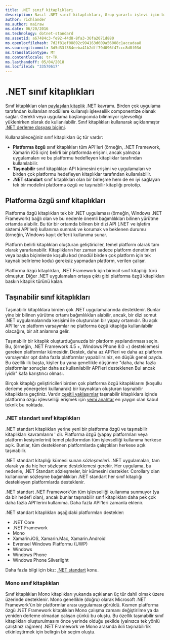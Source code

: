 ```yaml
---
title: .NET sınıf kitaplıkları
description: Nasıl .NET sınıf kitaplıkları, Grup yararlı işlevi için birden çok uygulama tarafından kullanılan modüllere etkinleştirmek öğrenin.
author: richlander
ms.author: mairaw
ms.date: 06/20/2016
ms.technology: dotnet-standard
ms.assetid: a67484c3-fe92-44d8-8fa3-36fa2071d880
ms.openlocfilehash: 7d2f81ef08892c994163d609a56008c1accadaa8
ms.sourcegitcommit: 3d5d33f384eeba41b2dff79d096f47ccc8d8f03d
ms.translationtype: MT
ms.contentlocale: tr-TR
ms.lasthandoff: 05/04/2018
ms.locfileid: "33570617"
---
```

# <a name="net-class-libraries"></a>.NET sınıf kitaplıkları

Sınıf kitaplıkları olan [paylaşılan kitaplık](https://en.wikipedia.org/wiki/Library_%28computing%29#Shared_libraries) .NET kavramı. Birden çok uygulama tarafından kullanılan modüllere kullanışlı işlevsellik componentize olanak sağlar. Gerekli veya uygulama başlangıcında bilinmiyor işlevselliği yüklenirken olarak de kullanılabilir. Sınıf kitaplıkları kullanarak açıklanmıştır [.NET derleme dosyası biçimi](assembly-format.md).

Kullanabileceğiniz sınıf kitaplıkları üç tür vardır:

*   **Platforma özgü** sınıf kitaplıkları tüm API'leri (örneğin, .NET Framework, Xamarin iOS için) belirli bir platformda erişimi, ancak yalnızca uygulamaları ve bu platformu hedefleyen kitaplıklar tarafından kullanılabilir.
*   **Taşınabilir** sınıf kitaplıkları API kümesini erişimi ve uygulamaları ve birden çok platformu hedefleyen kitaplıklar tarafından kullanılabilir.
*   **.NET standart** sınıf kitaplıkları olan bir birleşme hem de en iyi sağlayan tek bir modelini platforma özgü ve taşınabilir kitaplığı prototip.

## <a name="platform-specific-class-libraries"></a>Platforma özgü sınıf kitaplıkları

Platforma özgü kitaplıkları tek bir .NET uygulaması (örneğin, Windows .NET Framework) bağlı olan ve bu nedenle önemli bağımlılıkları bilinen yürütme ortamda alabilir. Bu tür bir ortamda bilinen bir dizi API (.NET ve işletim sistemi API'leri) kullanıma sunmak ve korumak ve beklenen durumu (örneğin, Windows kayıt defteri) kullanıma sunar.

Platform belirli kitaplıkları oluşturan geliştiriciler, temel platform olarak tam olarak yararlanabilir. Kitaplıkların her zaman sadece platform denetimleri veya başka biçimlerde koşullu kod (modül birden çok platform için tek kaynak belirleme kodu) gereksiz yapmadan platform, verilen çalışır.

Platforma özgü kitaplıkları, .NET Framework için birincil sınıf kitaplığı türü olmuştur. Diğer .NET uygulamaları ortaya çıktı gibi platforma özgü kitaplıkları baskın kitaplık türünü kalan.

## <a name="portable-class-libraries"></a>Taşınabilir sınıf kitaplıkları

Taşınabilir kitaplıklara birden çok .NET uygulamalarında desteklenir. Bunlar yine bir bilinen yürütme ortamı bağımlılıkları alabilir, ancak, bir dizi somut .NET uygulamalarında kesişimi ile oluşturulan bir yapay ortamıdır. Bu açık API'ler ve platform varsayımlar ne platforma özgü kitaplığa kullanılabilir olacağını, bir alt anlamına gelir.

Taşınabilir bir kitaplık oluşturduğunuzda bir platform yapılandırması seçin. Bu, (örneğin, .NET Framework 4.5 +, Windows Phone 8.0 +) desteklemesi gereken platformlar kümesidir. Destek, daha az API'leri ve daha az platform varsayımlar opt daha fazla platformlar yapabilirsiniz, en düşük genel payda. Bu özellik ilk başta, kişiler bu yana genellikle düşünme "daha, daha fazla platformlar sonuçlar daha az kullanılabilir API'leri desteklenen Bul ancak iyidir" kafa karıştırıcı olması.

Birçok kitaplığı geliştiricileri birden çok platforma özgü kitaplıklarını (koşullu derleme yönergeleri kullanarak) bir kaynaktan oluşturan taşınabilir kitaplıklara geçtiniz. Vardır [çeşitli yaklaşımlar](https://blog.stephencleary.com/2012/11/portable-class-library-enlightenment.html) taşınabilir kitaplıklara içinde platforma özgü işlevselliği erişmek için [yemi anahtar](https://log.paulbetts.org/the-bait-and-switch-pcl-trick/) en yaygın olan kabul teknik bu noktada.

### <a name="net-standard-class-libraries"></a>.NET standart sınıf kitaplıkları

.NET standart kitaplıkları yerine yeni bir platforma özgü ve taşınabilir kitaplıkları kavramlarını ' dir. Platforma özgü (yapay platformları veya platform kesişimlerini) temel platformdan tüm işlevselliği kullanıma herkese açık. Bunlar, tüm desteklenen platformlarda çalıştıkları herkese açık taşınabilir.

.NET standart kitaplığı kümesi sunan _sözleşmeleri_. .NET uygulamaları, tam olarak ya da hiç her sözleşme desteklemesi gerekir. Her uygulama, bu nedenle, .NET Standart sözleşmeler, bir kümesini destekler. Corollary olan kullanıcının sözleşme bağımlılıkları .NET standart her sınıf kitaplığı destekleyen platformlarda desteklenir.

.NET standart .NET Framework'ün tüm işlevselliği kullanıma sunmuyor (ya da bir hedefi olan), ancak bunlar taşınabilir sınıf kitaplıkları daha pek çok daha fazla API'lerini kullanıma. Daha fazla API'leri zamanla eklenir.

.NET standart kitaplıkları aşağıdaki platformları destekler:

* .NET Core
* .NET Framework
* Mono
* Xamarin.iOS, Xamarin.Mac, Xamarin.Android
* Evrensel Windows Platformu (UWP)
* Windows
* Windows Phone
* Windows Phone Silverlight

Daha fazla bilgi için bkz: [.NET standart](net-standard.md) konu.

### <a name="mono-class-libraries"></a>Mono sınıf kitaplıkları

Sınıf kitaplıkları Mono kitaplıkları yukarıda açıklanan üç tür dahil olmak üzere üzerinde desteklenir. Mono genellikle (doğru) olarak Microsoft .NET Framework'ün bir platformlar arası uygulaması görüldü. Kısmen platforma özgü .NET Framework kitaplıkları Mono çalışma zamanı değiştirilme ya da yeniden derleme olmadan çalışan çünkü bu oluştu. Bu özellik taşınabilir sınıf kitaplıkları oluşturulmasını önce yerinde olduğu şekilde (yalnızca tek yönlü çalıştınız rağmen) .NET Framework ve Mono arasında ikili taşınabilirlik etkinleştirmek için belirgin bir seçim oluştu.
